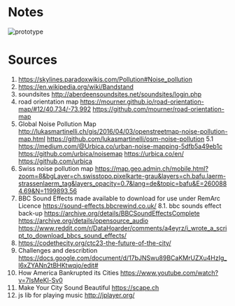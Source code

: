 # Notes
![prototype](/img/map_digital_sound.png)


# Sources
1. https://skylines.paradoxwikis.com/Pollution#Noise_pollution
2. https://en.wikipedia.org/wiki/Bandstand
3. soundsites http://aberdeensoundsites.net/soundsites/login.php
4. road orientation map https://mourner.github.io/road-orientation-map/#12/40.734/-73.992 https://github.com/mourner/road-orientation-map
5. Global Noise Pollution Map http://lukasmartinelli.ch/gis/2016/04/03/openstreetmap-noise-pollution-map.html https://github.com/lukasmartinelli/osm-noise-pollution
  5.1 https://medium.com/@Urbica.co/urban-noise-mapping-5dfb5a49eb1c https://github.com/urbica/noisemap https://urbica.co/en/ https://github.com/urbica 
7. Swiss noise pollution map https://map.geo.admin.ch/mobile.html?zoom=8&bgLayer=ch.swisstopo.pixelkarte-grau&layers=ch.bafu.laerm-strassenlaerm_tag&layers_opacity=0.7&lang=de&topic=bafu&E=2600884.69&N=1199893.56
8. BBC Sound Effects made available to download for use under RemArc Licence https://sound-effects.bbcrewind.co.uk/ 
  8.1. bbc sounds effect back-up https://archive.org/details/BBCSoundEffectsComplete https://archive.org/details/opensource_audio https://www.reddit.com/r/DataHoarder/comments/a4eyrz/i_wrote_a_script_to_download_bbcs_sound_effects/
10. https://codethecity.org/ctc23-the-future-of-the-city/
11. Challenges and describtion https://docs.google.com/document/d/17bJNSwu89BCaKMrUZXu4HzIg_l6xZYANn2tBHKtwqjo/edit#
12. How America Bankrupted its Cities https://www.youtube.com/watch?v=7IsMeKl-Sv0 
13. Make Your City Sound Beautiful https://scape.ch 
14. js lib for playing music http://jplayer.org/



